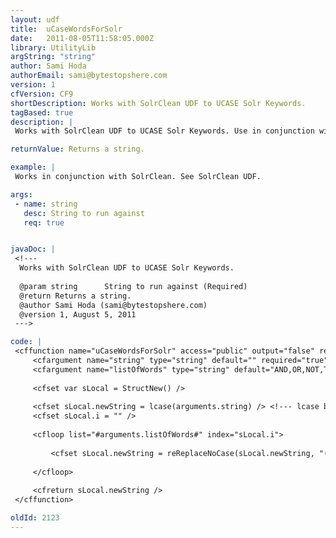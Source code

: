 ```yaml
---
layout: udf
title:  uCaseWordsForSolr
date:   2011-08-05T11:58:05.000Z
library: UtilityLib
argString: "string"
author: Sami Hoda
authorEmail: sami@bytestopshere.com
version: 1
cfVersion: CF9
shortDescription: Works with SolrClean UDF to UCASE Solr Keywords.
tagBased: true
description: |
 Works with SolrClean UDF to UCASE Solr Keywords. Use in conjunction with SolrClean.

returnValue: Returns a string.

example: |
 Works in conjunction with SolrClean. See SolrClean UDF.

args:
 - name: string
   desc: String to run against
   req: true


javaDoc: |
 <!---
  Works with SolrClean UDF to UCASE Solr Keywords.
  
  @param string      String to run against (Required)
  @return Returns a string. 
  @author Sami Hoda (sami@bytestopshere.com) 
  @version 1, August 5, 2011 
 --->

code: |
 <cffunction name="uCaseWordsForSolr" access="public" output="false" returntype="Any" >
     <cfargument name="string" type="string" default="" required="true" hint="String to run against" />
     <cfargument name="listOfWords" type="string" default="AND,OR,NOT,TO" required="false" hint="Comma-delim list of words to uCase" />
 
     <cfset var sLocal = StructNew() />
 
     <cfset sLocal.newString = lcase(arguments.string) /> <!--- lcase by default. mixed-case treated as case-sensitive by Solr --->
     <cfset sLocal.i = "" />
 
     <cfloop list="#arguments.listOfWords#" index="sLocal.i">
 
         <cfset sLocal.newString = reReplaceNoCase(sLocal.newString, "([^a-z])(#sLocal.i#)([^a-z])", "\1#ucase(sLocal.i)#\3", "all")/>
 
     </cfloop>
 
     <cfreturn sLocal.newString />
 </cffunction>

oldId: 2123
---
```


